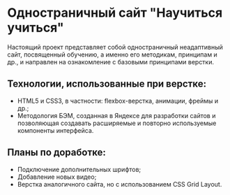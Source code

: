# Одностраничный сайт "Научиться учиться"
Настоящий проект представляет собой одностраничный неадаптивный сайт, посвященный обучению, а именно его методикам, принципам и др., и направлен на ознакомление с базовыми принципами верстки.
## Технологии, использованные при верстке:
- HTML5 и CSS3, в частности: flexbox-верстка, анимации, фреймы и др.;
- Методология БЭМ, созданная в Яндексе для разработки сайтов и позволяющая создавать расширяемые и повторно используемые компоненты интерфейса.
## Планы по доработке:
- Подключение дополнительных шрифтов;
- Добавление новых видео;
- Верстка аналогичного сайта, но с использованием CSS Grid Layout.

